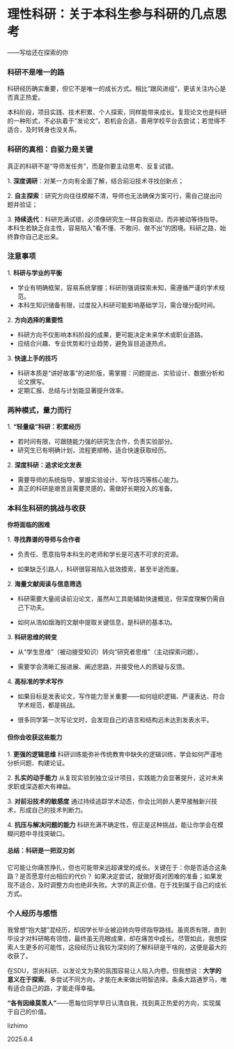 # 理性科研：关于本科生参与科研的几点思考

——写给还在探索的你

### 科研不是唯一的路
科研经历确实重要，但它不是唯一的成长方式。相比“跟风进组”，更该关注内心是否真正热爱。

本科阶段，项目实践、技术积累、个人探索，同样能带来成长。复现论文也是科研的一种形式，不必执着于“发论文”。若机会合适，善用学校平台去尝试；若觉得不适合，及时转身也没关系。


### **科研的真相：自驱力是关键** &#x20;

真正的科研不是“导师发任务”，而是你要主动思考、反复试错。

1\. **深度调研**：对某一方向有全面了解，结合前沿技术寻找创新点； &#x20;

2\. **自主探索**：研究方向往往模糊不清，导师也无法确保方案可行，需自己提出问题并验证； &#x20;

3\. **持续迭代**：科研充满试错，必须像研究生一样自我驱动，而非被动等待指导。 &#x20;
本科生若缺乏自主性，容易陷入“看不懂、不敢问、做不出”的困境。科研之路，始终靠你自己走出来。


### **注意事项** &#x20;

1\. **科研与学业的平衡**   
- 学业有明确框架，容易系统掌握；科研则强调探索未知，需遵循严谨的学术规范。
- 本科生知识储备有限，过度投入科研可能影响基础学习，需合理分配时间。 &#x20;

2\. **方向选择的重要性**  
- 科研方向不仅影响本科阶段的成果，更可能决定未来学术或职业道路。
- 应结合兴趣、专业优势和行业趋势，避免盲目追逐热点。 &#x20;

3\. **快速上手的技巧**   
- 科研本质是“讲好故事”的进阶版，需掌握：问题提出、实验设计、数据分析和论文撰写。
- 定期汇报、总结与计划能显著提升效率。 &#x20;



### 两种模式，量力而行

1\. **“轻量级”科研：积累经历**   
- 若时间有限，可跟随能力强的研究生合作，负责实验部分。
- 研究生已有明确计划，流程更顺畅，适合快速获取经历。 &#x20;

2\. **深度科研：追求论文发表**   
- 需要导师的系统指导，掌握实验设计、写作技巧等核心能力。
- 真正的科研是艰苦且需要灵感的，需做好长期投入的准备。 &#x20;



### **本科生科研的挑战与收获** &#x20;

**你将面临的困难** &#x20;

1\. **寻找靠谱的导师与合作者**  &#x20;

* 负责任、愿意指导本科生的老师和学长是可遇不可求的资源。

* 如果缺乏引路人，科研很容易陷入低效摸索，甚至半途而废。 &#x20;

2\. **海量文献阅读与信息筛选**  &#x20;

* 科研需要大量阅读前沿论文，虽然AI工具能辅助快速概览，但深度理解仍需自己下功夫。 &#x20;

* 如何从浩如烟海的文献中提取关键信息，是科研的基本功。 &#x20;

3\. **科研思维的转变**  &#x20;

* 从“学生思维”（被动接受知识）转向“研究者思维”（主动探索问题）。&#x20;

* 需要学会清晰汇报进展、阐述思路，并接受他人的质疑与反馈。 &#x20;

4\. **高标准的学术写作**  &#x20;

* 如果目标是发表论文，写作能力至关重要——如何组织逻辑、严谨表达、符合学术规范，都是挑战。  &#x20;

* 很多同学第一次写论文时，会发现自己的语言和结构远未达到发表水平。 &#x20;



#### **但你会收获这些能力** &#x20;

1\. **更强的逻辑思维**   科研训练能弥补传统教育中缺失的逻辑训练，学会如何严谨地分析问题、构建论证。 &#x20;

2\. **扎实的动手能力**   从复现实验到独立设计项目，实践能力会显著提升，这对未来求职或深造都大有裨益。 &#x20;

3\. **对前沿技术的敏感度**   通过持续追踪学术动态，你会比同龄人更早接触新兴技术，形成自己的技术判断力。 &#x20;

4\. **抗压与解决问题的能力**   科研充满不确定性，但正是这种挑战，能让你学会在模糊问题中寻找突破口。 &#x20;



#### **总结：科研是一把双刃剑** &#x20;

它可能让你痛苦挣扎，但也可能带来远超课堂的成长。关键在于：你是否适合这条路？是否愿意付出相应的代价？ 如果决定尝试，就做好面对困难的准备；如果发现不适合，及时调整方向也绝非失败。大学的真正价值，在于找到属于自己的成长方式。



### **个人经历与感悟** &#x20;

我曾想“抱大腿”混经历，却因学长毕业被迫转向导师指导路线。虽资质有限，直到毕设才对科研略有领悟，最终虽无亮眼成果，却在痛苦中成长。尽管如此，我想探索人生更多的可能性，这段经历让我较为深刻的了解科研是干啥的，这便是最大的收获了。 &#x20;

在SDU，崇尚科研、以发论文为荣的氛围容易让人陷入内卷。但我想说：**大学的意义在于探索**。多尝试不同方向，才能在未来做出明智选择。条条大路通罗马，唯有适合自己的路，才能走得幸福。&#x20;

**“各有因缘莫羡人”**——愿每位同学早日认清自我，找到真正热爱的方向，实现属于自己的价值。



lizhimo

2025.6.4
